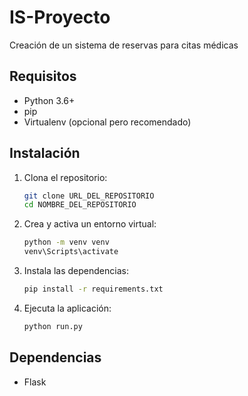 # IS-Proyecto
Creación de un sistema de reservas para citas médicas

## Requisitos
- Python 3.6+
- pip
- Virtualenv (opcional pero recomendado)

## Instalación

1. Clona el repositorio:
    ```sh
    git clone URL_DEL_REPOSITORIO
    cd NOMBRE_DEL_REPOSITORIO
    ```

2. Crea y activa un entorno virtual:
    ```sh
    python -m venv venv
    venv\Scripts\activate
    ```

3. Instala las dependencias:
    ```sh
    pip install -r requirements.txt
    ```

4. Ejecuta la aplicación:
    ```sh
    python run.py
    ```
## Dependencias
- Flask